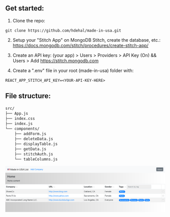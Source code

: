 ## Get started:
1. Clone the repo:
```
git clone https://github.com/hdehal/made-in-usa.git
```
2. Setup your "Stitch App" on MongoDB Stitch, create the database, etc.:
https://docs.mongodb.com/stitch/procedures/create-stitch-app/

3. Create an API key: (your app) > Users > Providers > API Key (On) && Users > Add
https://stitch.mongodb.com

4. Create a ".env" file in your root (made-in-usa) folder with:
```
REACT_APP_STITCH_API_KEY=<YOUR-API-KEY-HERE>
```

## File structure:

```
src/
├── App.js
├── index.css
├── index.js
└── components/
    ├── addForm.js
    ├── deleteData.js
    ├── displayTable.js
    ├── getData.js
    ├── stitchAuth.js
    └── tableColumns.js
```

![Screenshot](https://github.com/hdehal/made-in-usa/raw/master/public/app_readme_screenshot.png)